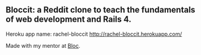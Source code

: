 ## Bloccit: a Reddit clone to teach the fundamentals of web development and Rails 4.

Heroku app name: rachel-bloccit
http://rachel-bloccit.herokuapp.com/

Made with my mentor at [Bloc](http://bloc.io).